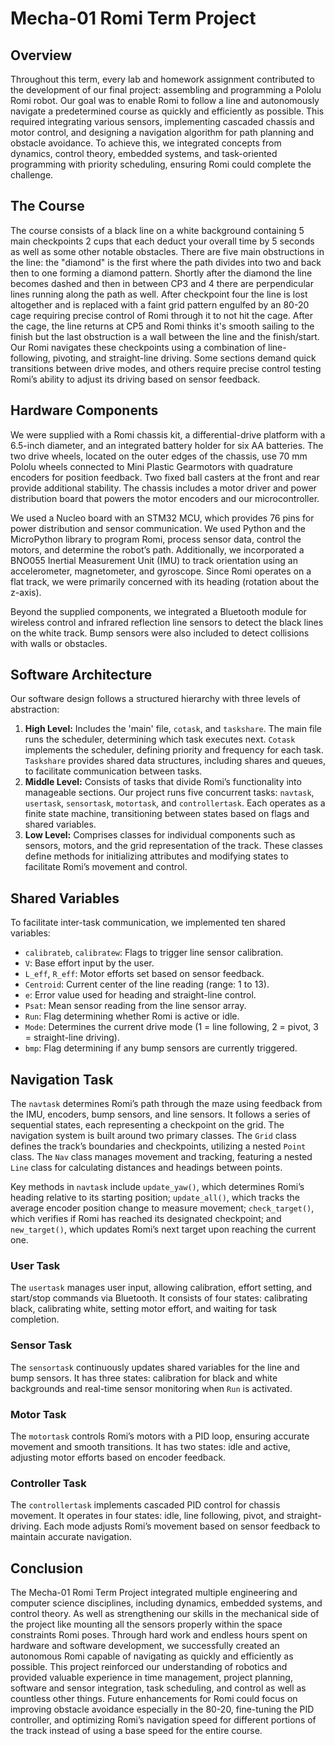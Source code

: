 # Mecha-01 Romi Term Project

## Overview

Throughout this term, every lab and homework assignment contributed to the development of our final project: assembling and programming a Pololu Romi robot. Our goal was to enable Romi to follow a line and autonomously navigate a predetermined course as quickly and efficiently as possible. This required integrating various sensors, implementing cascaded chassis and motor control, and designing a navigation algorithm for path planning and obstacle avoidance. To achieve this, we integrated concepts from dynamics, control theory, embedded systems, and task-oriented programming with priority scheduling, ensuring Romi could complete the challenge.

## The Course
The course consists of a black line on a white background containing 5 main checkpoints 2 cups that each deduct your overall time by 5 seconds as well as some other notable obstacles. There are five main obstructions in the line: the  "diamond" is the first where the path divides into two and back then to one forming a diamond pattern. Shortly after the diamond the line becomes dashed and then in between CP3 and 4 there are perpendicular lines running along the path as well. After checkpoint four the line is lost altogether and is replaced with a faint grid pattern engulfed by an 80-20 cage requiring precise control of Romi through it to not hit the cage. After the cage, the line returns at CP5 and Romi thinks it's smooth sailing to the finish but the last obstruction is a wall between the line and the finish/start. Our Romi navigates these checkpoints using a combination of line-following, pivoting, and straight-line driving. Some sections demand quick transitions between drive modes, and others require precise control testing Romi’s ability to adjust its driving based on sensor feedback.

## Hardware Components

We were supplied with a Romi chassis kit, a differential-drive platform with a 6.5-inch diameter, and an integrated battery holder for six AA batteries. The two drive wheels, located on the outer edges of the chassis, use 70 mm Pololu wheels connected to Mini Plastic Gearmotors with quadrature encoders for position feedback. Two fixed ball casters at the front and rear provide additional stability. The chassis includes a motor driver and power distribution board that powers the motor encoders and our microcontroller.

We used a Nucleo board with an STM32 MCU, which provides 76 pins for power distribution and sensor communication. We used Python and the MicroPython library to program Romi, process sensor data, control the motors, and determine the robot’s path. Additionally, we incorporated a BNO055 Inertial Measurement Unit (IMU) to track orientation using an accelerometer, magnetometer, and gyroscope. Since Romi operates on a flat track, we were primarily concerned with its heading (rotation about the z-axis).

Beyond the supplied components, we integrated a Bluetooth module for wireless control and infrared reflection line sensors to detect the black lines on the white track. Bump sensors were also included to detect collisions with walls or obstacles.

## Software Architecture

Our software design follows a structured hierarchy with three levels of abstraction:

1. **High Level:** Includes the 'main' file, `cotask`, and `taskshare`. The main file runs the scheduler, determining which task executes next. `Cotask` implements the scheduler, defining priority and frequency for each task. `Taskshare` provides shared data structures, including shares and queues, to facilitate communication between tasks.
2. **Middle Level:** Consists of tasks that divide Romi’s functionality into manageable sections. Our project runs five concurrent tasks: `navtask`, `usertask`, `sensortask`, `motortask`, and `controllertask`. Each operates as a finite state machine, transitioning between states based on flags and shared variables.
3. **Low Level:** Comprises classes for individual components such as sensors, motors, and the grid representation of the track. These classes define methods for initializing attributes and modifying states to facilitate Romi’s movement and control.

## Shared Variables

To facilitate inter-task communication, we implemented ten shared variables:

- `calibrateb`, `calibratew`: Flags to trigger line sensor calibration.
- `V`: Base effort input by the user.
- `L_eff`, `R_eff`: Motor efforts set based on sensor feedback.
- `Centroid`: Current center of the line reading (range: 1 to 13).
- `e`: Error value used for heading and straight-line control.
- `Psat`: Mean sensor reading from the line sensor array.
- `Run`: Flag determining whether Romi is active or idle.
- `Mode`: Determines the current drive mode (1 = line following, 2 = pivot, 3 = straight-line driving).
- `bmp`: Flag determining if any bump sensors are currently triggered.

## Navigation Task

The `navtask` determines Romi’s path through the maze using feedback from the IMU, encoders, bump sensors, and line sensors. It follows a series of sequential states, each representing a checkpoint on the grid. The navigation system is built around two primary classes. The `Grid` class defines the track’s boundaries and checkpoints, utilizing a nested `Point` class. The `Nav` class manages movement and tracking, featuring a nested `Line` class for calculating distances and headings between points.

Key methods in `navtask` include `update_yaw()`, which determines Romi’s heading relative to its starting position; `update_all()`, which tracks the average encoder position change to measure movement; `check_target()`, which verifies if Romi has reached its designated checkpoint; and `new_target()`, which updates Romi’s next target upon reaching the current one.

### User Task

The `usertask` manages user input, allowing calibration, effort setting, and start/stop commands via Bluetooth. It consists of four states: calibrating black, calibrating white, setting motor effort, and waiting for task completion.

### Sensor Task

The `sensortask` continuously updates shared variables for the line and bump sensors. It has three states: calibration for black and white backgrounds and real-time sensor monitoring when `Run` is activated.

### Motor Task

The `motortask` controls Romi’s motors with a PID loop, ensuring accurate movement and smooth transitions. It has two states: idle and active, adjusting motor efforts based on encoder feedback.

### Controller Task

The `controllertask` implements cascaded PID control for chassis movement. It operates in four states: idle, line following, pivot, and straight-driving. Each mode adjusts Romi’s movement based on sensor feedback to maintain accurate navigation.

## Conclusion

The Mecha-01 Romi Term Project integrated multiple engineering and computer science disciplines, including dynamics, embedded systems, and control theory. As well as strengthening our skills in the mechanical side of the project like mounting all the sensors properly within the space constraints Romi poses. Through hard work and endless hours spent on hardware and software development, we successfully created an autonomous Romi capable of navigating as quickly and efficiently as possible. This project reinforced our understanding of robotics and provided valuable experience in time management, project planning, software and sensor integration, task scheduling, and control as well as countless other things. Future enhancements for Romi could focus on improving obstacle avoidance especially in the 80-20, fine-tuning the PID controller, and optimizing Romi’s navigation speed for different portions of the track instead of using a base speed for the entire course.



